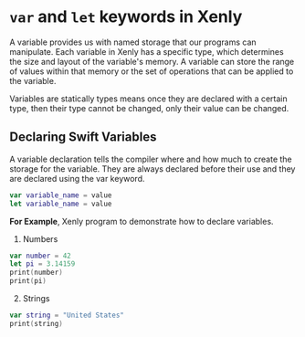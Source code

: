 # `var` and `let` keywords in Xenly

A variable provides us with named storage that our programs can manipulate. Each variable in Xenly has a specific type, which determines the size and layout of the variable's memory. A variable can store the range of values within that memory or the set of operations that can be applied to the variable.

Variables are statically types means once they are declared with a certain type, then their type cannot be changed, only their value can be changed.

## Declaring Swift Variables

A variable declaration tells the compiler where and how much to create the storage for the variable. They are always declared before their use and they are declared using the var keyword.

```swift
var variable_name = value
let variable_name = value
```

**For Example**, Xenly program to demonstrate how to declare variables.

1. Numbers
```swift
var number = 42
let pi = 3.14159
print(number)
print(pi)
```

2. Strings
```swift
var string = "United States"
print(string)
```
